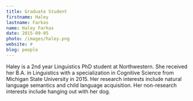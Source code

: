 ```yaml
---
title: Graduate Student
firstname: Haley
lastname: Farkas
name: Haley Farkas
date: 2015-09-05
photo: /images/haley.png
website: #
blog: people
---
```


Haley is a 2nd year Linguistics PhD student at Northwestern. She received her B.A. in Linguistics with a specialization in Cognitive Science from Michigan State University in 2015. Her research interests include natural language semantics and child language acquisition. Her non-research interests include hanging out with her dog.